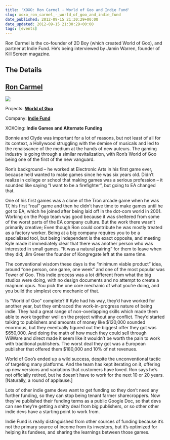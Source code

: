 ```yaml
---
title: 'XOXO: Ron Carmel - World of Goo and Indie Fund'
slug: xoxo_ron_carmel_-_world_of_goo_and_indie_fund
date_published: 2012-09-15 21:30:29+00:00
date_updated: 2012-09-15 21:30:29+00:00
tags: [events]
---
```

Ron Carmel is the co-founder of 2D Boy (which created World of Goo), and partner at Indie Fund. He’s being interviewed by Jamin Warren, founder of Kill Screen magazine.

## The Details

## [Ron Carmel](https://twitter.com/roncarmel)

![](https://cdn.glitch.global/c4e475b2-a54e-47e0-973c-ed0bd1b46262/roncarmel_normal.jpg?v=1670739167716)

Projects: **[World of Goo](http://www.worldofgoo.com/)**

Company: **[Indie Fund](http://indie-fund.com/)**

XOXOing: **Indie Games and Alternate Funding**

Bonnie and Clyde was important for a lot of reasons, but not least of all for its context, a Hollywood struggling with the demise of musicals and led to the renaissance of the medium at the hands of new auteurs. The gaming industry is going through a similar revitalization, with Ron’s World of Goo being one of the first of the new vanguard.  

Ron’s background – he worked at Electronic Arts in his first game ever, because he’d wanted to make games since he was six years old. Didn’t realize in college or school that making games was a serious profession – it sounded like saying “I want to be a firefighter”, but going to EA changed that.  

One of his first games was a clone of the Tron arcade game when he was 17, his first “real” game and then he didn’t have time to make games until he got to EA, which he joined after being laid off in the dot-com world in 2001. Working on the Pogo team was good because it was sheltered from some of the worst parts of the EA company culture. But the work there wasn’t primarily creative; Even though Ron could contribute he was mostly treated as a factory worker. Being at a big company requires you to be a specialized tool, but being independent is the exact opposite, and meeting Kyle made it immediately clear that there was another person who was interested in small games. “It was a natural pairing” for them to leave when they did; Jim Greer the founder of Kongregate left at the same time.  

The conventional wisdom these days is the “minimum viable product” idea, around “one person, one game, one week” and one of the most popular was Tower of Goo. This indie process was a lot different from what the big studios were doing, with no design documents and no attempt to create a magnum opus. You pick the one core mechanic of what you’re doing, and you build the simplest core mechanic of that.  

Is “World of Goo” complete? If Kyle had his way, they’d have worked for another year, but they embraced the work-in-progress nature of being indie. They had a great range of non-overlapping skills which made them able to work together well on the project without any conflict. They’d started talking to publishers and amounts of money like $120,000 sounded enormous, but they eventually figured out the biggest offer they got was $650,000. And doing the math of how much they could sell through WiiWare and direct made it seem like it wouldn’t be worth the pain to work with traditional publishers. The worst deal they got was a European publisher that offered them $180,000 and 10% of net revenues.  

World of Goo’s ended up a wild success, despite the unconventional tactic of targeting many platforms. And the team has kept iterating on it, offering up new versions and variations that customers have loved. Ron says he’s not officially retired, but he doesn’t have to work for the next 10 or 20 years. [Naturally, a round of applause.]  

Lots of other indie game devs want to get funding so they don’t need any further funding, so they can stop being tenant farmer sharecroppers. Now they’ve published their funding terms as a public Google Doc, so that devs can see they’re getting a shitty deal from big publishers, or so other other indie devs have a starting point to work from.  

Indie Fund is really distinguished from other sources of funding because it’s not the primary source of income from its investors, but it’s optimized for helping its fundees, and sharing the learnings between those games.
